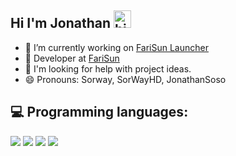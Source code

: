 ## Hi I'm Jonathan <img src="https://user-images.githubusercontent.com/1303154/88677602-1635ba80-d120-11ea-84d8-d263ba5fc3c0.gif" width="28px" alt="hi">

- 🔭 I’m currently working on [FariSun Launcher]()
- 👯 Developer at [FariSun](https://farisun.fr)
- 🤔 I'm looking for help with project ideas.
- 😄 Pronouns: Sorway, SorWayHD, JonathanSoso

## 💻 Programming languages:

<img src="https://img.shields.io/badge/Java%20-%23007396.svg?&style=for-the-badge&logo=Java&logoColor=white"/>   <img src="https://img.shields.io/badge/HTML5%20-%23E34F26.svg?&style=for-the-badge&logo=HTML5&logoColor=white"/>   <img src="https://img.shields.io/badge/CSS3%20-%231572B6.svg?&style=for-the-badge&logo=CSS3&logoColor=white"/>   <img src="https://img.shields.io/badge/JavaScript%20-%23F7DF1E.svg?&style=for-the-badge&logo=JavaScript&logoColor=white"/> 

